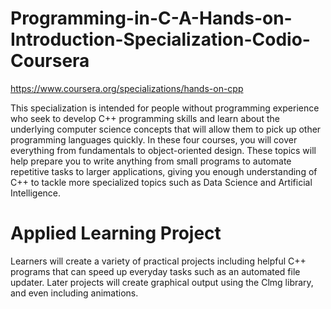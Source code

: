 # Programming-in-C-A-Hands-on-Introduction-Specialization-Codio-Coursera

https://www.coursera.org/specializations/hands-on-cpp

This specialization is intended for people without programming experience who seek to develop C++ programming skills and learn about the underlying computer science concepts that will allow them to pick up other programming languages quickly. In these four courses, you will cover everything from fundamentals to object-oriented design. These topics will help prepare you to write anything from small programs to automate repetitive tasks to larger applications, giving you enough understanding of C++ to tackle more specialized topics such as Data Science and Artificial Intelligence.

# Applied Learning Project

Learners will create a variety of practical projects including helpful C++ programs that can speed up everyday tasks such as an automated file updater. Later projects will create graphical output using the Clmg library, and even including animations.
